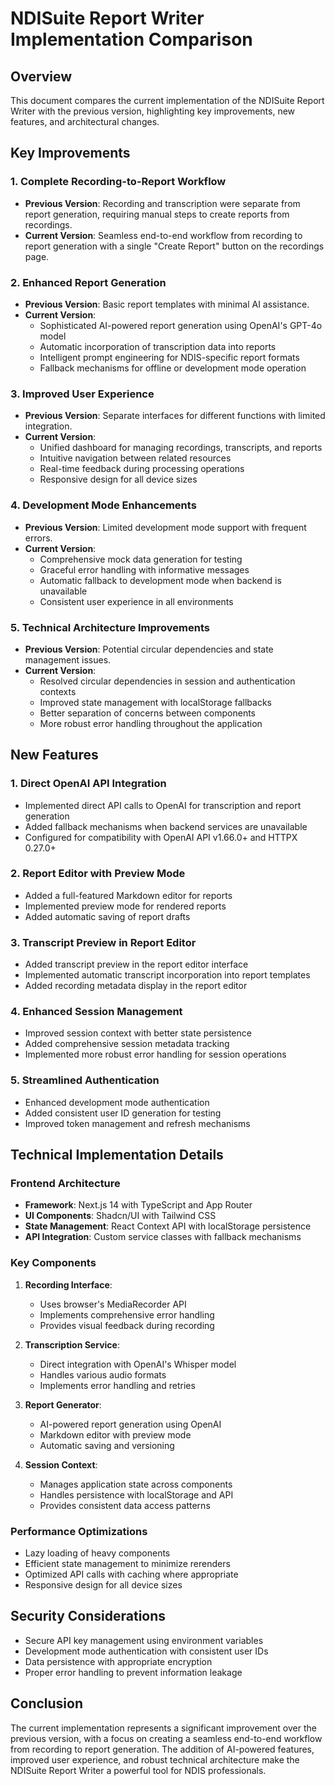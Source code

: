 # NDISuite Report Writer Implementation Comparison

## Overview
This document compares the current implementation of the NDISuite Report Writer with the previous version, highlighting key improvements, new features, and architectural changes.

## Key Improvements

### 1. Complete Recording-to-Report Workflow
- **Previous Version**: Recording and transcription were separate from report generation, requiring manual steps to create reports from recordings.
- **Current Version**: Seamless end-to-end workflow from recording to report generation with a single "Create Report" button on the recordings page.

### 2. Enhanced Report Generation
- **Previous Version**: Basic report templates with minimal AI assistance.
- **Current Version**: 
  - Sophisticated AI-powered report generation using OpenAI's GPT-4o model
  - Automatic incorporation of transcription data into reports
  - Intelligent prompt engineering for NDIS-specific report formats
  - Fallback mechanisms for offline or development mode operation

### 3. Improved User Experience
- **Previous Version**: Separate interfaces for different functions with limited integration.
- **Current Version**:
  - Unified dashboard for managing recordings, transcripts, and reports
  - Intuitive navigation between related resources
  - Real-time feedback during processing operations
  - Responsive design for all device sizes

### 4. Development Mode Enhancements
- **Previous Version**: Limited development mode support with frequent errors.
- **Current Version**:
  - Comprehensive mock data generation for testing
  - Graceful error handling with informative messages
  - Automatic fallback to development mode when backend is unavailable
  - Consistent user experience in all environments

### 5. Technical Architecture Improvements
- **Previous Version**: Potential circular dependencies and state management issues.
- **Current Version**:
  - Resolved circular dependencies in session and authentication contexts
  - Improved state management with localStorage fallbacks
  - Better separation of concerns between components
  - More robust error handling throughout the application

## New Features

### 1. Direct OpenAI API Integration
- Implemented direct API calls to OpenAI for transcription and report generation
- Added fallback mechanisms when backend services are unavailable
- Configured for compatibility with OpenAI API v1.66.0+ and HTTPX 0.27.0+

### 2. Report Editor with Preview Mode
- Added a full-featured Markdown editor for reports
- Implemented preview mode for rendered reports
- Added automatic saving of report drafts

### 3. Transcript Preview in Report Editor
- Added transcript preview in the report editor interface
- Implemented automatic transcript incorporation into report templates
- Added recording metadata display in the report editor

### 4. Enhanced Session Management
- Improved session context with better state persistence
- Added comprehensive session metadata tracking
- Implemented more robust error handling for session operations

### 5. Streamlined Authentication
- Enhanced development mode authentication
- Added consistent user ID generation for testing
- Improved token management and refresh mechanisms

## Technical Implementation Details

### Frontend Architecture
- **Framework**: Next.js 14 with TypeScript and App Router
- **UI Components**: Shadcn/UI with Tailwind CSS
- **State Management**: React Context API with localStorage persistence
- **API Integration**: Custom service classes with fallback mechanisms

### Key Components
1. **Recording Interface**:
   - Uses browser's MediaRecorder API
   - Implements comprehensive error handling
   - Provides visual feedback during recording

2. **Transcription Service**:
   - Direct integration with OpenAI's Whisper model
   - Handles various audio formats
   - Implements error handling and retries

3. **Report Generator**:
   - AI-powered report generation using OpenAI
   - Markdown editor with preview mode
   - Automatic saving and versioning

4. **Session Context**:
   - Manages application state across components
   - Handles persistence with localStorage and API
   - Provides consistent data access patterns

### Performance Optimizations
- Lazy loading of heavy components
- Efficient state management to minimize rerenders
- Optimized API calls with caching where appropriate
- Responsive design for all device sizes

## Security Considerations
- Secure API key management using environment variables
- Development mode authentication with consistent user IDs
- Data persistence with appropriate encryption
- Proper error handling to prevent information leakage

## Conclusion
The current implementation represents a significant improvement over the previous version, with a focus on creating a seamless end-to-end workflow from recording to report generation. The addition of AI-powered features, improved user experience, and robust technical architecture make the NDISuite Report Writer a powerful tool for NDIS professionals.
